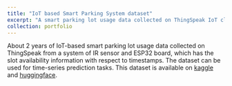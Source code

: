 ```yaml
---
title: "IoT based Smart Parking System dataset"
excerpt: "A smart parking lot usage data collected on ThingSpeak IoT cloud platform<br/><img src='/images/iot-dataset-cover.png'>"
collection: portfolio
---
```


About 2 years of IoT-based smart parking lot usage data collected on ThingSpeak from a system of IR sensor and ESP32 board, which has the slot availability information with respect to timestamps. The dataset can be used for time-series prediction tasks. This dataset is available on [kaggle](https://www.kaggle.com/datasets/suwesh/iot-based-smart-parking-system-dataset) and [huggingface](https://huggingface.co/datasets/suwesh/IoT-based-SmartParkingSystem-dataset).
